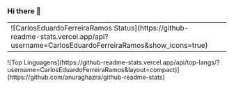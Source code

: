 ### Hi there 👋

<table border="0">
 <tr>
    <td><span>![CarlosEduardoFerreiraRamos Status](https://github-readme-stats.vercel.app/api?username=CarlosEduardoFerreiraRamos&show_icons=true)</span></td>
    <td></td>
 </tr>
</table>
![Top Linguagens](https://github-readme-stats.vercel.app/api/top-langs/?username=CarlosEduardoFerreiraRamos&layout=compact)](https://github.com/anuraghazra/github-readme-stats)
<!--
**CarlosEduardoFerreiraRamos/CarlosEduardoFerreiraRamos** is a ✨ _special_ ✨ repository because its `README.md` (this file) appears on your GitHub profile.

Here are some ideas to get you started:

- 🔭 I’m currently working on ...
- 🌱 I’m currently learning ...
- 👯 I’m looking to collaborate on ...
- 🤔 I’m looking for help with ...
- 💬 Ask me about ...
- 📫 How to reach me: ...
- 😄 Pronouns: ...
- ⚡ Fun fact: ...
-->
